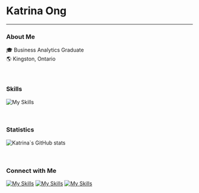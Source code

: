 # Katrina Ong 
-------------
### About Me
🎓 Business Analytics Graduate <br>
🌎 Kingston, Ontario
<br><br><br>

### Skills
![My Skills](https://skillicons.dev/icons?i=py,r,mysql,postgres,html,css)
<br><br><br>

### Statistics
![Katrina`s GitHub stats](https://github-readme-stats.vercel.app/api?username=katrinalouiseong&show_icons=true&theme=vue)
<br><br><br>

### Connect with Me
[![My Skills](https://skillicons.dev/icons?i=linkedin)](https://www.linkedin.com/in/katrinalouiseong)
[![My Skills](https://skillicons.dev/icons?i=instagram)](https://www.instagram.com/haveakitkatrina) 
[![My Skills](https://skillicons.dev/icons?i=github)](https://www.github.com/katrinalouiseong)
<br><br><br>

<!--
**katrinalouiseong/katrinalouiseong** is a ✨ _special_ ✨ repository because its `README.md` (this file) appears on your GitHub profile.


Here are some ideas to get you started:

- 🔭 I’m currently working on ...
- 🌱 I’m currently learning ...
- 👯 I’m looking to collaborate on ...
- 🤔 I’m looking for help with ...
- 💬 Ask me about ...
- 📫 How to reach me: ...
- 😄 Pronouns: ...
- ⚡ Fun fact: ...
-->
